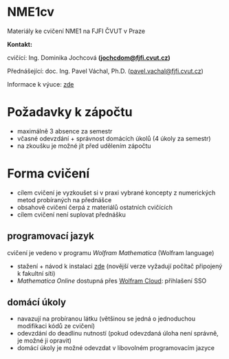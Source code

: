 # NME1cv
Materiály ke cvičení NME1 na FJFI ČVUT v Praze

**Kontakt:**

cvičící: Ing. Dominika Jochcová **([jochcdom@fjfi.cvut.cz](jochcdom@fjfi.cvut.cz))**

Přednášející: doc. Ing. Pavel Váchal, Ph.D. ([pavel.vachal@fjfi.cvut.cz](pavel.vachal@fjfi.cvut.cz))

Informace k výuce: [zde](http://kfe.fjfi.cvut.cz/~vachal/edu/nme/) 

# Požadavky k zápočtu

- maximálně 3 absence za semestr
- včasné odevzdání + správnost domácích úkolů (4 úkoly za semestr)
- na zkoušku je možné jít před udělením zápočtu

# Forma cvičení

- cílem cvičení je vyzkoušet si v praxi vybrané koncepty z numerických metod probíraných na přednášce
- obsahově cvičení čerpá z materiálů ostatních cvičících
- cílem cvičení není suplovat přednášku 

## programovací jazyk

cvičení je vedeno v programu *Wolfram Mathematica* (Wolfram language)

- stažení + návod k instalaci [zde](https://download.cvut.cz/) (novější verze vyžadují počítač připojený k fakultní síti)
- *Mathematica Online* dostupná přes [Wolfram Cloud](https://www.wolframcloud.com/): přihlašení SSO

## domácí úkoly

 - navazují na probíranou látku (většinou se jedná o jednoduchou modifikaci kódů ze cvičení)
 - odevzdání do deadlinu nutností (pokud odevzdaná úloha není správně, je možné ji opravit)
 - domácí úkoly je možné odevzdat v libovolném programovacím jazyce
   
